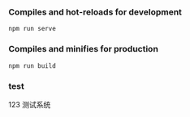 ### Compiles and hot-reloads for development
```
npm run serve
```

### Compiles and minifies for production
```
npm run build
```
### test
123
测试系统
